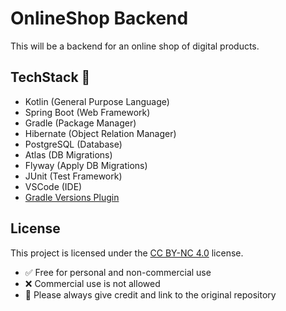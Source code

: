 # OnlineShop Backend

This will be a backend for an online shop of digital products.

## TechStack 🚀

- Kotlin (General Purpose Language)
- Spring Boot (Web Framework)
- Gradle (Package Manager)
- Hibernate (Object Relation Manager)
- PostgreSQL (Database)
- Atlas (DB Migrations)
- Flyway (Apply DB Migrations)
- JUnit (Test Framework)
- VSCode (IDE)
- [Gradle Versions Plugin](https://github.com/ben-manes/gradle-versions-plugin)

## License

This project is licensed under the [CC BY-NC 4.0](https://creativecommons.org/licenses/by-nc/4.0/) license.

- ✅ Free for personal and non-commercial use
- ❌ Commercial use is not allowed
- 🔗 Please always give credit and link to the original repository
